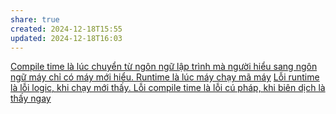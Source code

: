 ```yaml
---
share: true
created: 2024-12-18T15:55
updated: 2024-12-18T16:03
---
```

[Compile time là lúc chuyển từ ngôn ngữ lập trình mà người hiểu sang ngôn ngữ máy chỉ có máy mới hiểu. Runtime là lúc máy chạy mã máy](./Compile%20time%20l%C3%A0%20l%C3%BAc%20chuy%E1%BB%83n%20t%E1%BB%AB%20ng%C3%B4n%20ng%E1%BB%AF%20l%E1%BA%ADp%20tr%C3%ACnh%20m%C3%A0%20ng%C6%B0%E1%BB%9Di%20hi%E1%BB%83u%20sang%20ng%C3%B4n%20ng%E1%BB%AF%20m%C3%A1y%20ch%E1%BB%89%20c%C3%B3%20m%C3%A1y%20m%E1%BB%9Bi%20hi%E1%BB%83u.%20Runtime%20l%C3%A0%20l%C3%BAc%20m%C3%A1y%20ch%E1%BA%A1y%20m%C3%A3%20m%C3%A1y.md)
[Lỗi runtime là lỗi logic, khi chạy mới thấy. Lỗi compile time là lỗi cú pháp, khi biên dịch là thấy ngay](./L%E1%BB%97i%20runtime%20l%C3%A0%20l%E1%BB%97i%20logic,%20khi%20ch%E1%BA%A1y%20m%E1%BB%9Bi%20th%E1%BA%A5y.%20L%E1%BB%97i%20compile%20time%20l%C3%A0%20l%E1%BB%97i%20c%C3%BA%20ph%C3%A1p,%20khi%20bi%C3%AAn%20d%E1%BB%8Bch%20l%C3%A0%20th%E1%BA%A5y%20ngay.md)